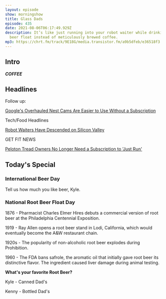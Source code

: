 ```yaml
---
layout: episode
show: morningshow
title: Glass Dads
episode: 435
date: 2021-08-06T06:17:49.929Z
description: It’s like just running into your robot waiter while drinking a root
  beer float instead of meticulously brewed coffee.
mp3: https://chrt.fm/track/9E18G/media.transistor.fm/a9b5dfeb/e36518f3.mp3
---
```

## Intro

***COFFEE***

## Headlines

Follow up:

[Google's Overhauled Nest Cams Are Easier to Use Without a Subscription](https://gizmodo.com/googles-overhauled-nest-cams-are-smarter-and-easier-to-1847423291)

Tech/Food Headlines

[Robot Waiters Have Descended on Silicon Valley](https://sf.eater.com/2021/8/5/22610023/robot-waiters-roger-restaurant-ameswell-hotel-mountain-view)

GET FIT NEWS

[Peloton Tread Owners No Longer Need a Subscription to 'Just Run'](https://gizmodo.com/peloton-tread-owners-no-longer-need-a-subscription-to-j-1847424543)

## Today's Special

### International Beer Day

Tell us how much you like beer, Kyle.

### National Root Beer Float Day

1876 - Pharmacist Charles Elmer Hires debuts a commercial version of root beer at the Philadelphia Centennial Exposition.

1919 - Ray Allen opens a root beer stand in Lodi, California, which would eventually become the A&W restaurant chain.

1920s - The popularity of non-alcoholic root beer explodes during Prohibition.

1960 - The FDA bans safrole, the aromatic oil that initially gave root beer its distinctive flavor. The ingredient caused liver damage during animal testing.

**What's your favorite Root Beer?**

Kyle - Canned Dad's

Kenny - Bottled Dad's
